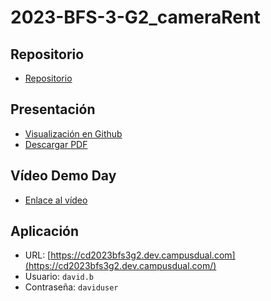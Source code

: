# 2023-BFS-3-G2_cameraRent
## Repositorio
* [Repositorio](https://github.com/CampusDual/CD2023-BFS-3-G2_cameraRent)
## Presentación
* [Visualización en Github](https://github.com/CampusDual/CD2023-BFS-3-G2_cameraRent/blob/docker/demo_day/cameraRent_demo.pdf)
* [Descargar PDF](https://raw.github.com/CampusDual/CD2023-BFS-3-G2_cameraRent/docker/demo_day/cameraRent_demo.pdf)
## Vídeo Demo Day
* [Enlace al vídeo](https://campusdual-my.sharepoint.com/:v:/p/info/EbjzwC--cXBHpzWr2SBfqAgBZUVCF19GupFHmHZd_LhUfQ?nav=eyJyZWZlcnJhbEluZm8iOnsicmVmZXJyYWxBcHAiOiJPbmVEcml2ZUZvckJ1c2luZXNzIiwicmVmZXJyYWxBcHBQbGF0Zm9ybSI6IldlYiIsInJlZmVycmFsTW9kZSI6InZpZXciLCJyZWZlcnJhbFZpZXciOiJNeUZpbGVzTGlua0NvcHkifX0&e=XamZds)
## Aplicación
* URL: [https://cd2023bfs3g2.dev.campusdual.com](https://cd2023bfs3g2.dev.campusdual.com/)
* Usuario: `david.b`
* Contraseña: `daviduser`